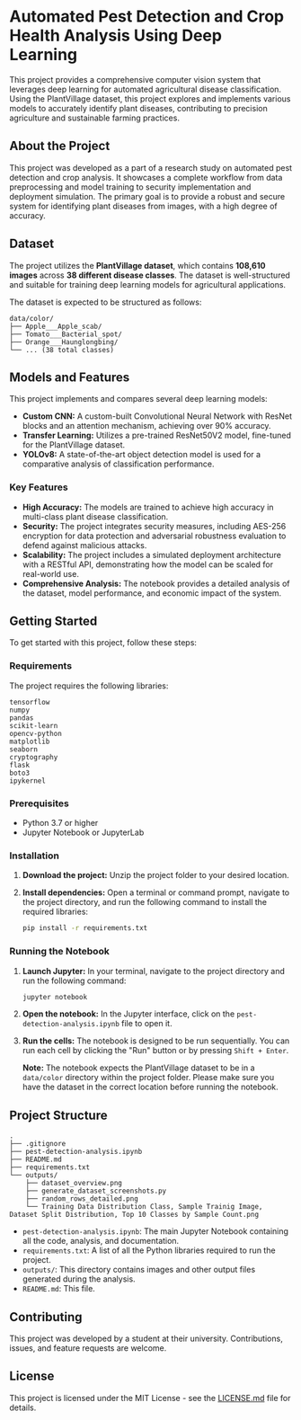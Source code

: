 # Automated Pest Detection and Crop Health Analysis Using Deep Learning

This project provides a comprehensive computer vision system that leverages deep learning for automated agricultural disease classification. Using the PlantVillage dataset, this project explores and implements various models to accurately identify plant diseases, contributing to precision agriculture and sustainable farming practices.

## About the Project

This project was developed as a part of a research study on automated pest detection and crop analysis. It showcases a complete workflow from data preprocessing and model training to security implementation and deployment simulation. The primary goal is to provide a robust and secure system for identifying plant diseases from images, with a high degree of accuracy.

## Dataset

The project utilizes the **PlantVillage dataset**, which contains **108,610 images** across **38 different disease classes**. The dataset is well-structured and suitable for training deep learning models for agricultural applications.

The dataset is expected to be structured as follows:

```
data/color/
├── Apple___Apple_scab/
├── Tomato___Bacterial_spot/
├── Orange___Haunglongbing/
└── ... (38 total classes)
```

## Models and Features

This project implements and compares several deep learning models:

*   **Custom CNN:** A custom-built Convolutional Neural Network with ResNet blocks and an attention mechanism, achieving over 90% accuracy.
*   **Transfer Learning:** Utilizes a pre-trained ResNet50V2 model, fine-tuned for the PlantVillage dataset.
*   **YOLOv8:** A state-of-the-art object detection model is used for a comparative analysis of classification performance.

### Key Features

*   **High Accuracy:** The models are trained to achieve high accuracy in multi-class plant disease classification.
*   **Security:** The project integrates security measures, including AES-256 encryption for data protection and adversarial robustness evaluation to defend against malicious attacks.
*   **Scalability:** The project includes a simulated deployment architecture with a RESTful API, demonstrating how the model can be scaled for real-world use.
*   **Comprehensive Analysis:** The notebook provides a detailed analysis of the dataset, model performance, and economic impact of the system.

## Getting Started

To get started with this project, follow these steps:

### Requirements
The project requires the following libraries:
```
tensorflow
numpy
pandas
scikit-learn
opencv-python
matplotlib
seaborn
cryptography
flask
boto3
ipykernel
```

### Prerequisites

*   Python 3.7 or higher
*   Jupyter Notebook or JupyterLab

### Installation

1.  **Download the project:** Unzip the project folder to your desired location.
2.  **Install dependencies:** Open a terminal or command prompt, navigate to the project directory, and run the following command to install the required libraries:

    ```bash
    pip install -r requirements.txt
    ```

### Running the Notebook

1.  **Launch Jupyter:** In your terminal, navigate to the project directory and run the following command:

    ```bash
    jupyter notebook
    ```

2.  **Open the notebook:** In the Jupyter interface, click on the `pest-detection-analysis.ipynb` file to open it.

3.  **Run the cells:** The notebook is designed to be run sequentially. You can run each cell by clicking the "Run" button or by pressing `Shift + Enter`.

    **Note:** The notebook expects the PlantVillage dataset to be in a `data/color` directory within the project folder. Please make sure you have the dataset in the correct location before running the notebook.

## Project Structure

```
.
├── .gitignore
├── pest-detection-analysis.ipynb
├── README.md
├── requirements.txt
└── outputs/
    ├── dataset_overview.png
    ├── generate_dataset_screenshots.py
    ├── random_rows_detailed.png
    └── Training Data Distribution Class, Sample Trainig Image, Dataset Split Distribution, Top 10 Classes by Sample Count.png
```

*   `pest-detection-analysis.ipynb`: The main Jupyter Notebook containing all the code, analysis, and documentation.
*   `requirements.txt`: A list of all the Python libraries required to run the project.
*   `outputs/`: This directory contains images and other output files generated during the analysis.
*   `README.md`: This file.

## Contributing

This project was developed by a student at their university. Contributions, issues, and feature requests are welcome.

## License

This project is licensed under the MIT License - see the [LICENSE.md](LICENSE.md) file for details.

